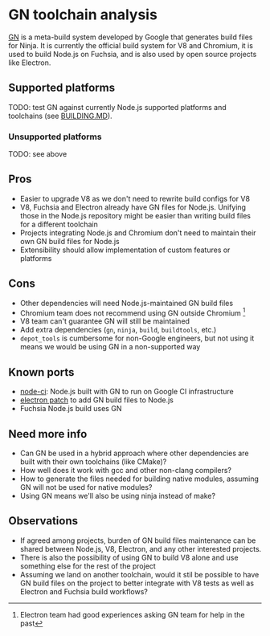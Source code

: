 # GN toolchain analysis

[GN](https://gn.googlesource.com/gn/) is a meta-build system developed by Google
that generates build files for Ninja. It is currently the official build system
for V8 and Chromium, it is used to build Node.js on Fuchsia, and is also used by
open source projects like Electron.

## Supported platforms

TODO: test GN against currently Node.js supported platforms and toolchains (see
[BUILDING.MD](https://github.com/nodejs/node/edit/master/BUILDING.md)).

### Unsupported platforms

TODO: see above

## Pros

* Easier to upgrade V8 as we don't need to rewrite build configs for V8
* V8, Fuchsia and Electron already have GN files for Node.js. Unifying those in
  the Node.js repository might be easier than writing build files for a
  different toolchain
* Projects integrating Node.js and Chromium don't need to maintain their own GN
  build files for Node.js
* Extensibility should allow implementation of custom features or platforms

## Cons

* Other dependencies will need Node.js-maintained GN build files
* Chromium team does not recommend using GN outside Chromium [^1]
* V8 team can't guarantee GN will still be maintained
* Add extra dependencies (`gn`, `ninja`, `build`, `buildtools`, etc.)
* `depot_tools` is cumbersome for non-Google engineers, but not using it means
  we would be using GN in a non-supported way

[^1]: Electron team had good experiences asking GN team for help in the past

## Known ports

* [node-ci](https://chromium.googlesource.com/v8/node-ci/): Node.js built with
  GN to run on Google CI infrastructure
* [electron patch](https://github.com/electron/electron/blob/main/patches/node/build_add_gn_build_files.patch)
  to add GN build files to Node.js
* Fuchsia Node.js build uses GN


## Need more info

* Can GN be used in a hybrid approach where other dependencies are built with
  their own toolchains (like CMake)?
* How well does it work with gcc and other non-clang compilers?
* How to generate the files needed for building native modules, assuming GN will
  not be used for native modules?
* Using GN means we'll also be using ninja instead of make?

## Observations

* If agreed among projects, burden of GN build files maintenance can be shared
  between Node.js, V8, Electron, and any other interested projects.
* There is also the possibility of using GN to build V8 alone and use something
  else for the rest of the project
* Assuming we land on another toolchain, would it stil be possible to have GN
  build files on the project to better integrate with V8 tests as well as
  Electron and Fuchsia build workflows?
